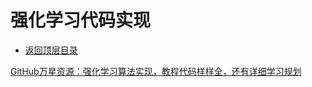 # 强化学习代码实现

- [返回顶层目录](../../README.md)



[GitHub万星资源：强化学习算法实现，教程代码样样全，还有详细学习规划](https://mp.weixin.qq.com/s/lBFcTPaVDwucM1pEd-dwpg)

